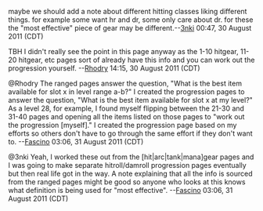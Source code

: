 maybe we should add a note about different hitting classes liking
different things. for example some want hr and dr, some only care about
dr. for these the "most effective" piece of gear may be
different.--[3nki](User:3nki "wikilink") 00:47, 30 August 2011 (CDT)

TBH I didn't really see the point in this page anyway as the 1-10
hitgear, 11-20 hitgear, etc pages sort of already have this info and you
can work out the progression yourself.
--[Rhodry](User:Rhodry "wikilink") 14:15, 30 August 2011 (CDT)

@Rhodry The ranged pages answer the question, "What is the best item
available for slot x in level range a-b?" I created the progression
pages to answer the question, "What is the best item available for slot
x at my level?" As a level 28, for example, I found myself flipping
between the 21-30 and 31-40 pages and opening all the items listed on
those pages to "work out the progression \[myself\]." I created the
progression page based on my efforts so others don't have to go through
the same effort if they don't want to.
--[Fascino](User:Fascino "wikilink") 03:06, 31 August 2011 (CDT)

@3nki Yeah, I worked these out from the \[hit\|arc\|tank\|mana\]gear
pages and I was going to make separate hitroll/damroll progression pages
eventually but then real life got in the way. A note explaining that all
the info is sourced from the ranged pages might be good so anyone who
looks at this knows what definition is being used for "most effective".
--[Fascino](User:Fascino "wikilink") 03:06, 31 August 2011 (CDT)
